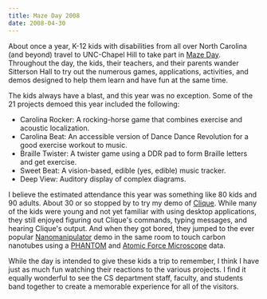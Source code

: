 ```yaml
---
title: Maze Day 2008
date: 2008-04-30
---
```


About once a year, K-12 kids with disabilities from all over North Carolina (and beyond) travel to UNC-Chapel Hill to take part in [Maze Day](http://wwwx.cs.unc.edu/~gb/wp/blog/2008/01/22/maze-day-2008/). Throughout the day, the kids, their teachers, and their parents wander Sitterson Hall to try out the numerous games, applications, activities, and demos designed to help them learn and have fun at the same time.

The kids always have a blast, and this year was no exception. Some of the 21 projects demoed this year included the following:

- Carolina Rocker: A rocking-horse game that combines exercise and acoustic localization.
- Carolina Beat: An accessible version of Dance Dance Revolution for a good exercise workout to music.
- Braille Twister: A twister game using a DDR pad to form Braille letters and get exercise.
- Sweet Beat: A vision-based, edible (yes, edible) music tracker.
- Deep View: Auditory display of complex diagrams.

I believe the estimated attendance this year was something like 80 kids and 90 adults. About 30 or so stopped by to try my demo of [Clique](http://mindtrove.info/clique/). While many of the kids were young and not yet familiar with using desktop applications, they still enjoyed figuring out Clique's commands, typing messages, and hearing Clique's output. And when they got bored, they jumped to the ever popular [Nanomanipulator](http://cismm.cs.unc.edu/core-projects/force-microscopy/) demo in the same room to touch carbon nanotubes using a [PHANTOM](http://www.sensable.com/haptic-phantom-desktop.htm) and [Atomic Force Microscope](http://en.wikipedia.org/wiki/Atomic_force_microscope) data.

While the day is intended to give these kids a trip to remember, I think I have just as much fun watching their reactions to the various projects. I find it equally wonderful to see the CS department staff, faculty, and students band together to create a memorable experience for all of the visitors.
